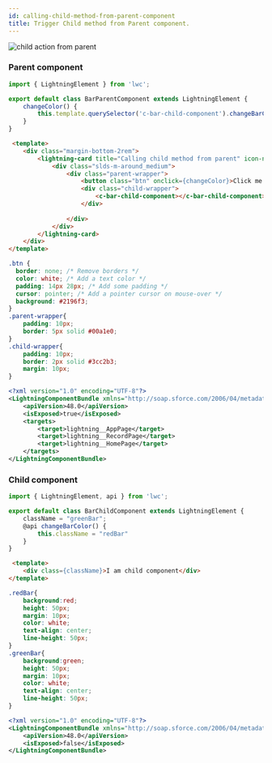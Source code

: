 ```yaml
---
id: calling-child-method-from-parent-component
title: Trigger Child method from Parent component.
---
```

![child action from parent](assets/LWC/child-action-from-parent.PNG)

### Parent component
 <!--DOCUSAURUS_CODE_TABS-->
   <!--barParentComponent.js-->

```js
import { LightningElement } from 'lwc';

export default class BarParentComponent extends LightningElement {
    changeColor() {
        this.template.querySelector('c-bar-child-component').changeBarColor();
    }
}
```

<!--barParentComponent.html-->

```html
 <template>
    <div class="margin-bottom-2rem">
        <lightning-card title="Calling child method from parent" icon-name="custom:custom14">
            <div class="slds-m-around_medium">
                <div class="parent-wrapper">
                    <button class="btn" onclick={changeColor}>Click me to change bar color</button>
                    <div class="child-wrapper">
                        <c-bar-child-component></c-bar-child-component>
                    </div>
                    
                </div>
            </div>
        </lightning-card>
    </div>
</template>

```

<!--barParentComponent.css-->

```css
.btn {
  border: none; /* Remove borders */
  color: white; /* Add a text color */
  padding: 14px 28px; /* Add some padding */
  cursor: pointer; /* Add a pointer cursor on mouse-over */
  background: #2196f3;
}
.parent-wrapper{
    padding: 10px;
    border: 5px solid #00a1e0;
}
.child-wrapper{
    padding: 10px;
    border: 2px solid #3cc2b3;
    margin: 10px;
}
```
<!--barParentComponent.js-meta.xml-->
```xml
<?xml version="1.0" encoding="UTF-8"?>
<LightningComponentBundle xmlns="http://soap.sforce.com/2006/04/metadata">
    <apiVersion>48.0</apiVersion>
    <isExposed>true</isExposed>
    <targets>
        <target>lightning__AppPage</target>
        <target>lightning__RecordPage</target>
        <target>lightning__HomePage</target>
    </targets>
</LightningComponentBundle>
```

<!--END_DOCUSAURUS_CODE_TABS-->


### Child component

<!--DOCUSAURUS_CODE_TABS-->
   <!--barChildComponent.js-->

```js
import { LightningElement, api } from 'lwc';

export default class BarChildComponent extends LightningElement {
    className = "greenBar";
    @api changeBarColor() {
        this.className = "redBar"
    }
}
```

<!--barChildComponent.html-->

```html
 <template>
    <div class={className}>I am child component</div>
</template>
```

<!--barChildComponent.css-->

```css
.redBar{
    background:red;
    height: 50px;
    margin: 10px;
    color: white;
    text-align: center;
    line-height: 50px;
}
.greenBar{
    background:green;
    height: 50px;
    margin: 10px;
    color: white;
    text-align: center;
    line-height: 50px;
}
```
<!--barChildComponent.js-meta.xml-->
```xml
<?xml version="1.0" encoding="UTF-8"?>
<LightningComponentBundle xmlns="http://soap.sforce.com/2006/04/metadata">
    <apiVersion>48.0</apiVersion>
    <isExposed>false</isExposed>
</LightningComponentBundle>
```

<!--END_DOCUSAURUS_CODE_TABS-->
